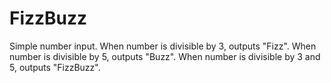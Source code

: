 # FizzBuzz
Simple number input.  When number is divisible by 3, outputs "Fizz".  When number is divisible by 5, outputs "Buzz".  When number is divisible by 3 and 5, outputs "FizzBuzz".
